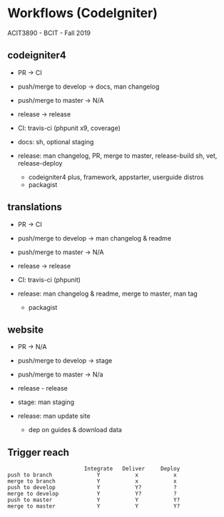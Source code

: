 # Workflows (CodeIgniter)
ACIT3890 - BCIT - Fall 2019

## codeigniter4

- PR -> CI
- push/merge to develop -> docs, man changelog
- push/merge to master -> N/A
- release -> release

- CI: travis-ci (phpunit x9, coverage)
- docs: sh, optional staging
- release: man changelog, PR, merge to master, release-build sh, vet, release-deploy
    - codeigniter4 plus, framework, appstarter, userguide distros
    - packagist

## translations

- PR -> CI
- push/merge to develop -> man changelog & readme
- push/merge to master -> N/A
- release -> release

- CI: travis-ci (phpunit)
- release: man changelog & readme, merge to master, man tag
    - packagist

## website

- PR -> N/A
- push/merge to develop -> stage
- push/merge to master -> N/a
- release - release

- stage: man staging
- release: man update site
    - dep on guides & download data

## Trigger reach

                            Integrate   Deliver     Deploy
    push to branch              Y           x           x
    merge to branch             Y           x           x
    push to develop             Y           Y?          ?
    merge to develop            Y           Y?          ?
    push to master              Y           Y           Y?
    merge to master             Y           Y           Y?
